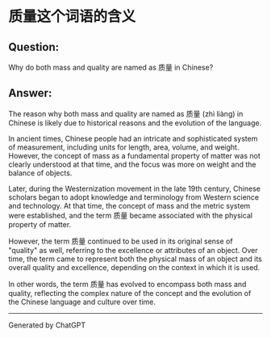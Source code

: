 # 质量这个词语的含义


## Question:

Why do both mass and quality are named as 质量 in Chinese?

## Answer: 

The reason why both mass and quality are named as 质量 (zhì liàng) in Chinese is likely due to historical reasons and the evolution of the language.

In ancient times, Chinese people had an intricate and sophisticated system of measurement, including units for length, area, volume, and weight. However, the concept of mass as a fundamental property of matter was not clearly understood at that time, and the focus was more on weight and the balance of objects.

Later, during the Westernization movement in the late 19th century, Chinese scholars began to adopt knowledge and terminology from Western science and technology. At that time, the concept of mass and the metric system were established, and the term 质量 became associated with the physical property of matter.

However, the term 质量 continued to be used in its original sense of "quality" as well, referring to the excellence or attributes of an object. Over time, the term came to represent both the physical mass of an object and its overall quality and excellence, depending on the context in which it is used.

In other words, the term 质量 has evolved to encompass both mass and quality, reflecting the complex nature of the concept and the evolution of the Chinese language and culture over time.

---

Generated by ChatGPT